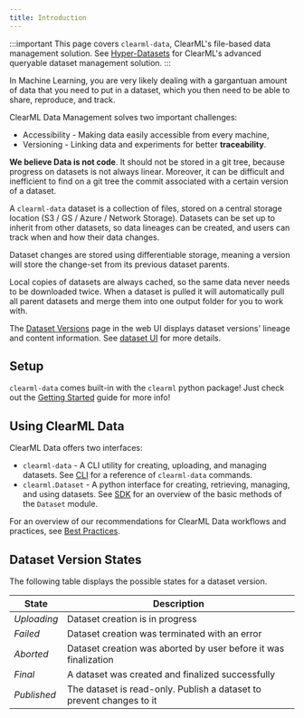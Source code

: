 ```yaml
---
title: Introduction
---
```


:::important
This page covers `clearml-data`, ClearML's file-based data management solution.
See [Hyper-Datasets](../hyperdatasets/overview.md) for ClearML's advanced queryable dataset management solution.
:::

In Machine Learning, you are very likely dealing with a gargantuan amount of data that you need to put in a dataset,
which you then need to be able to share, reproduce, and track.

ClearML Data Management solves two important challenges:
- Accessibility - Making data easily accessible from every machine,
- Versioning - Linking data and experiments for better **traceability**.

**We believe Data is not code**. It should not be stored in a git tree, because progress on datasets is not always linear.
Moreover, it can be difficult and inefficient to find on a git tree the commit associated with a certain version of a dataset.

A `clearml-data` dataset is a collection of files, stored on a central storage location (S3 / GS / Azure / Network Storage).
Datasets can be set up to inherit from other datasets, so data lineages can be created,
and users can track when and how their data changes.

Dataset changes are stored using differentiable storage, meaning a version will store the change-set from its previous dataset parents.

Local copies of datasets are always cached, so the same data never needs to be downloaded twice.
When a dataset is pulled it will automatically pull all parent datasets and merge them into one output folder for you to work with.

The [Dataset Versions](../webapp/pipelines/webapp_pipeline_viewing.md) page in the web UI displays dataset versions' 
lineage and content information. See [dataset UI](../webapp/datasets/webapp_dataset_page.md) for more details.

## Setup

`clearml-data` comes built-in with the `clearml` python package! Just check out the [Getting Started](../getting_started/ds/ds_first_steps.md) 
guide for more info!

## Using ClearML Data

ClearML Data offers two interfaces:
- `clearml-data` - A CLI utility for creating, uploading, and managing datasets. See [CLI](clearml_data_cli.md) for a reference of `clearml-data` commands.
- `clearml.Dataset` - A python interface for creating, retrieving, managing, and using datasets. See [SDK](clearml_data_sdk.md) for an overview of the basic methods of the `Dataset` module.

For an overview of our recommendations for ClearML Data workflows and practices, see [Best Practices](best_practices.md).

## Dataset Version States
The following table displays the possible states for a dataset version. 


| State | Description |
|---|---|
|*Uploading*| Dataset creation is in progress  |
|*Failed*| Dataset creation was terminated with an error|
|*Aborted*| Dataset creation was aborted by user before it was finalization |
|*Final*| A dataset was created and finalized successfully | 
|*Published*| The dataset is read-only. Publish a dataset to prevent changes to it | 

